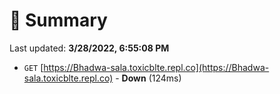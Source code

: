 # 📖 Summary
Last updated: **3/28/2022, 6:55:08 PM**

- `GET` [https://Bhadwa-sala.toxicblte.repl.co](https://Bhadwa-sala.toxicblte.repl.co) - **Down** (124ms)
